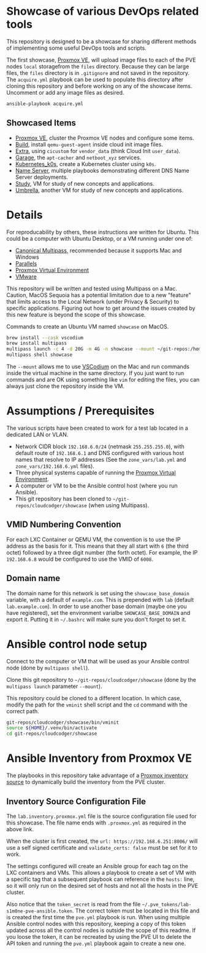 # Showcase of various DevOps related tools

This repository is designed to be a showcase for sharing different methods of implementing some useful DevOps tools and scripts.

The first showcase, [Proxmox VE](docs/PVE.md), will upload image files to each of the PVE nodes `local` storagefrom the `files` directory. Because they can be large files, the `files` directory is in `.gitignore` and not saved in the repository. The `acquire.yml` playbook can be used to populate this directory after cloning this repository and before working on any of the showcase items. Uncomment or add any image files as desired.

```bash
ansible-playbook acquire.yml
```

## Showcased Items

- [Proxmox VE](docs/PVE.md), cluster the Proxmox VE nodes and configure some items.
- [Build](docs/Build.md), install `qemu-guest-agent` inside cloud init image files.
- [Extra](docs/Extra.md), using `cicustom` for `vendor_data` (think Cloud Init `user_data`).
- [Garage](docs/Garage.md), the `apt-cacher` and `netboot_xyz` services.
- [Kubernetes_k0s](docs/Kubernetes_k0s.md), create a Kubernetes cluster using `k0s`.
- [Name Server](docs/Name_Server.md), multiple playbooks demonstrating different DNS Name Server deployments.
- [Study](docs/Study.md), VM for study of new concepts and applications.
- [Umbrella](docs/Umbrella.md), another VM for study of new concepts and applications.

# Details

For reproducability by others, these instructions are written for Ubuntu. This could be a computer with Ubuntu Desktop, or a VM running under one of:

- [Canonical Multipass](https://multipass.run/), recommended because it supports Mac and Windows
- [Parallels](https://www.parallels.com/)
- [Proxmox Virtual Environment](https://www.proxmox.com/en/proxmox-virtual-environment/overview)
- [VMware](https://www.vmware.com/)

This repository will be written and tested using Multipass on a Mac. Caution, MacOS Sequoia has a potential limitation due to a new "feature" that limits access to the Local Network (under Privacy & Security) to specific applications. Figuring out how to get around the issues created by this new feature is beyond the scope of this showcase.

Commands to create an Ubuntu VM named `showcase` on MacOS.

```bash
brew install --cask vscodium
brew install multipass
multipass launch -c 4 -d 20G -m 4G -n showcase --mount ~/git-repos:/home/ubuntu/git-repos
multipass shell showcase
```

The `--mount` allows me to use [VSCodium](https://vscodium.com/) on the Mac and run commands inside the virtual machine in the same directory. If you just want to run commands and are OK using something like `vim` for editing the files, you can always just clone the repository inside the VM.

# Assumptions / Prerequisites

The various scripts have been created to work for a test lab located in a dedicated LAN or VLAN.

- Network CIDR block `192.168.6.0/24` (netmask `255.255.255.0`), with default route of `192.168.6.1` and DNS configured with various host names that resolve to IP addresses (See the `zone_vars/lab.yml` and `zone_vars/192.168.6.yml` files).
- Three physical systems capable of running the [Proxmox Virtual Environment](https://www.proxmox.com/en/proxmox-virtual-environment/overview).
- A computer or VM to be the Ansible control host (where you run Ansible).
- This git repository has been cloned to `~/git-repos/cloudcodger/showcase` (when using Multipass).

## VMID Numbering Convention

For each LXC Container or QEMU VM, the convention is to use the IP address as the basis for it. This means that they all start with `6` (the third octet) followed by a three digit number (the forth octet). For example, the IP `192.168.6.8` would be configured to use the VMID of `6008`.

## Domain name

The domain name for this network is set using the `showcase_base_domain` variable, with a default of `example.com`. This is prepended with `lab` (default `lab.example.com`). In order to use another base domain (maybe one you have registered), set the environment varialbe `SHOWCASE_BASE_DOMAIN` and export it. Putting it in `~/.bashrc` will make sure you don't forget to set it.

# Ansible control node setup

Connect to the computer or VM that will be used as your Ansible control node (done by `multipass shell`).

Clone this git repository to `~/git-repos/cloudcodger/showcase` (done by the `multipass launch` parameter `--mount`).

This repository could be cloned to a different location. In which case, modify the path for the `vminit` shell script and the `cd` command with the correct path.

```bash
git-repos/cloudcodger/showcase/bin/vminit
source ${HOME}/.venv/bin/activate
cd git-repos/cloudcodger/showcase
```

# Ansible Inventory from Proxmox VE

The playbooks in this repository take advantage of a [Proxmox inventory source](https://docs.ansible.com/ansible/latest/collections/community/general/proxmox_inventory.html) to dynamically build the inventory from the PVE cluster.

## Inventory Source Configuration File

The `lab.inventory.proxmox.yml` file is the source configuration file used for this showcase. The file name ends with `.proxmox.yml` as required in the above link.

When the cluster is first created, the `url: https://192.168.6.251:8006/` will use a self signed certificate and `validate_certs: false` must be set for it to work.

The settings configured will create an Ansible group for each tag on the LXC containers and VMs. This allows a playbook to create a set of VM with a specific tag that a subsequent playbook can reference in the `hosts:` line, so it will only run on the desired set of hosts and not all the hosts in the PVE cluster.

Also notice that the `token_secret` is read from the file `~/.pve_tokens/lab-s1m0ne-pve-ansible.token`. The correct token must be located in this file and is created the first time the `pve.yml` playbook is run. When using multiple Ansible control nodes with this repository, keeping a copy of this token updated across all the control nodes is outside the scope of this readme. If you loose the token, it can be recreated by using the PVE UI to delete the API token and running the `pve.yml` playbook again to create a new one.

